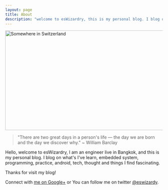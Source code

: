```yaml
---
layout: page
title: About
description: "welcome to esWizardry, this is my personal blog. I blog on what's I've learn, embedded system, programming, practice, android, tech, thought and things I find fascinating"
---
```

 <a data-flickr-embed="true" data-header="false" data-footer="false"  href="https://www.flickr.com/photos/mbeo52/16233885604/in/photolist-qJwUBo-f47jDx-duiUKi-9ES76W-e2R9FX-fMKtMU-dsqK8t-fMtxcx-qEtHQV-sbwb4m-CALy-xPpjJ-7qvXbQ-63ZkkA-pbXnpS-o1KWYf-fF5tvw-8nBhgd-7K8etX-4sDQRL-3bGN7G-7R8q1u-dm8kzY-ofe5d5-oPcfSf-84gGX2-pfYrBv-9i8Vmj-9i8U6u-5dNsN4-5dNsuM-7XyRfF-pfZ7ig-4CWbQ-84jNfG-5dNsST-5dNnDt-5dNny6-5dNmic-NgPsx-5hP6Aw-Cv4K-84gQzg-84gPUr-dRrzhp-84gMSi-84gMGP-84gLsc-84jJuf-84gBUT/" title="Somewhere in Switzerland"><img src="https://farm8.staticflickr.com/7602/16233885604_bc10ec6f5d_z.jpg" width="640" height="320" alt="Somewhere in Switzerland"></a><script async src="//embedr.flickr.com/assets/client-code.js" charset="utf-8"></script>

 > "There are two great days in a person's life — the day we are born and the day we discover why." ~ William Barclay

Hello, welcome to esWizardry, I am an engineer live in Bangkok, and this is my personal blog. I blog on what's I've learn, embedded system, programming, practice, android, tech, thought and things I find fascinating.

Thanks for visit my blog!

Connect with <a rel="author" href="https://plus.google.com/+BanchaRajainthong">me on Google+</a> or
You can follow me on twitter [@eswizardy](https://twitter.com/eswizardy).
